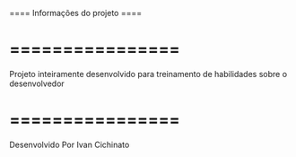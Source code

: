 ==== Informações do projeto ====


================
================

Projeto inteiramente desenvolvido  para treinamento de habilidades sobre  o desenvolvedor

================
================

Desenvolvido Por Ivan Cichinato
